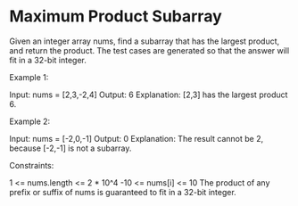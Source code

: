 # Maximum Product Subarray

Given an integer array nums, find a subarray that has the largest product, and return the product.
The test cases are generated so that the answer will fit in a 32-bit integer.

Example 1:

Input: nums = [2,3,-2,4]
Output: 6
Explanation: [2,3] has the largest product 6.

Example 2:

Input: nums = [-2,0,-1]
Output: 0
Explanation: The result cannot be 2, because [-2,-1] is not a subarray.

Constraints:

1 <= nums.length <= 2 * 10^4
-10 <= nums[i] <= 10
The product of any prefix or suffix of nums is guaranteed to fit in a 32-bit integer.
